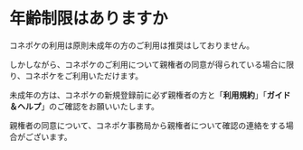 # 年齢制限はありますか

コネポケの利用は原則未成年の方のご利用は推奨はしておりません。

しかしながら、コネポケのご利用について親権者の同意が得られている場合に限り、コネポケをご利用いただけます。  

未成年の方は、コネポケの新規登録前に必ず親権者の方と「**利用規約**」「**ガイド＆ヘルプ**」のご確認をお願いいたします。  

親権者の同意について、コネポケ事務局から親権者について確認の連絡をする場合がございます。  